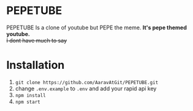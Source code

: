 # PEPETUBE
PEPETUBE Is a clone of youtube but PEPE the meme. **It's pepe themed youtube.**\
~~I dont have much to say~~

# Installation 
1. `git clone https://github.com/AaravAtGit/PEPETUBE.git`
2. change `.env.example` to `.env` and add your rapid api key
3. `npm install`
4. `npm start`
